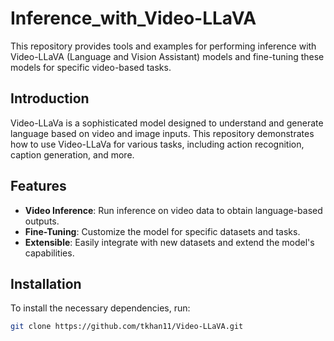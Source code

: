# Inference_with_Video-LLaVA

This repository provides tools and examples for performing inference with Video-LLaVA (Language and Vision Assistant) models and fine-tuning these models for specific video-based tasks.

## Introduction

Video-LLaVa is a sophisticated model designed to understand and generate language based on video and image inputs. This repository demonstrates how to use Video-LLaVa for various tasks, including action recognition, caption generation, and more.

## Features

- **Video Inference**: Run inference on video data to obtain language-based outputs.
- **Fine-Tuning**: Customize the model for specific datasets and tasks.
- **Extensible**: Easily integrate with new datasets and extend the model's capabilities.

## Installation

To install the necessary dependencies, run:

```bash
git clone https://github.com/tkhan11/Video-LLaVA.git
